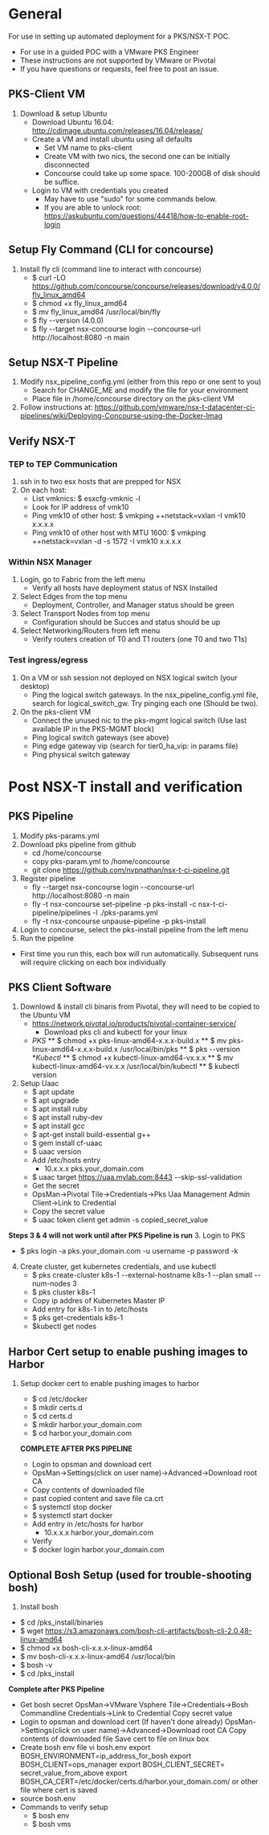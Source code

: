 # General #

For use in setting up automated deployment for a PKS/NSX-T POC.  

* For use in a guided POC with a VMware PKS Engineer
* These instructions are not supported by VMware or Pivotal
* If you have questions or requests, feel free to post an issue.

## PKS-Client VM ##

1. Download & setup Ubuntu
   * Download Ubuntu 16.04: http://cdimage.ubuntu.com/releases/16.04/release/
   * Create a VM and install ubuntu using all defaults
      * Set VM name to pks-client
      * Create VM with two nics, the second one can be initially disconnected
      * Concourse could take up some space.  100-200GB of disk should be suffice.
   * Login to VM with credentials you created
      * May have to use "sudo" for some commands below.
      * If you are able to unlock root: https://askubuntu.com/questions/44418/how-to-enable-root-login


## Setup Fly Command (CLI for concourse) ##

1. Install fly cli (command line to interact with concourse)
   * $ curl -LO https://github.com/concourse/concourse/releases/download/v4.0.0/fly_linux_amd64
   * $ chmod +x fly_linux_amd64
   * $ mv fly_linux_amd64 /usr/local/bin/fly
   * $ fly --version
       (4.0.0)
   * $ fly --target nsx-concourse login --concourse-url http://localhost:8080 -n main

## Setup NSX-T Pipeline ##
1. Modify nsx_pipeline_config.yml (either from this repo or one sent to you)
   * Search for CHANGE_ME and modify the file for your environment
   * Place file in /home/concourse directory on the pks-client VM
2. Follow instructions at: https://github.com/vmware/nsx-t-datacenter-ci-pipelines/wiki/Deploying-Concourse-using-the-Docker-Imag

## Verify NSX-T ##

### TEP to TEP Communication ###
1. ssh in to two esx hosts that are prepped for NSX
2. On each host:
   * List vmknics: $ esxcfg-vmknic -l
   * Look for IP address of vmk10
   * Ping vmk10 of other host: $ vmkping ++netstack=vxlan -I vmk10 x.x.x.x
   * Ping vmk10 of other host with MTU 1600: $ vmkping ++netstack=vxlan -d -s 1572 -I vmk10 x.x.x.x 

### Within NSX Manager ###
1. Login, go to Fabric from the left menu
   * Verify all hosts have deployment status of NSX Installed
2. Select Edges from the top menu
   * Deployment, Controller, and Manager status should be green
3. Select Transport Nodes from top menu
   * Configuration should be Succes and status should be up
4. Select Networking/Routers from left menu
   * Verify routers creation of T0 and T1 routers (one T0 and two T1s)

### Test ingress/egress ###
1. On a VM or ssh session not deployed on NSX logical switch (your desktop)
   * Ping the logical switch gateways.  In the nsx_pipeline_config.yml file, search for logical_switch_gw. Try pinging each one (Should be two).
2. On the pks-client VM
   * Connect the unused nic to the pks-mgmt logical switch (Use last available IP in the PKS-MGMT block)
   * Ping logical switch gateways (see above)
   * Ping edge gateway vip (search for tier0_ha_vip: in params file)
   * Ping physical switch gateway

# Post NSX-T install and verification #

## PKS Pipeline ##
1. Modify pks-params.yml
2. Download pks pipeline from github
    * cd /home/concourse
    * copy pks-param.yml to /home/concourse
    * git clone https://github.com/nvpnathan/nsx-t-ci-pipeline.git
3. Register pipeline
    * fly --target nsx-concourse login --concourse-url http://localhost:8080 -n main
    * fly -t nsx-concourse set-pipeline -p pks-install -c nsx-t-ci-pipeline/pipelines -l ./pks-params.yml
    * fly -t nsx-concourse unpause-pipeline -p pks-install
4. Login to concourse, select the pks-install pipeline from the left menu
5. Run the pipeline
  * First time you run this, each box will run automatically.  Subsequent runs will require clicking on each box individually


## PKS Client Software ##

1. Downlowd & install cli binaris from Pivotal, they will need to be copied to the Ubuntu VM
   * https://network.pivotal.io/products/pivotal-container-service/
     * Download pks cli and kubectl for your linux
   * _PKS_
    ** $ chmod +x pks-linux-amd64-x.x.x-build.x
    ** $ mv pks-linux-amd64-x.x.x-build.x /usr/local/bin/pks
    ** $ pks --version
   *_Kubectl_
    ** $ chmod +x kubectl-linux-amd64-vx.x.x
    ** $ mv kubectl-linux-amd64-vx.x.x /usr/local/bin/kubectl
    ** $ kubectl version
2. Setup Uaac
   * $ apt update
   * $ apt upgrade
   * $ apt install ruby
   * $ apt install ruby-dev
   * $ apt install gcc
   * $ apt-get install build-essential g++
   * $ gem install cf-uaac
   * $ uaac version
   * Add /etc/hosts entry
      * 10.x.x.x pks.your_domain.com
   * $ uaac target https://uaa.mylab.com:8443 --skip-ssl-validation
   * Get the secret 
    * OpsMan->Pivotal Tile->Credentials->Pks Uaa Management Admin Client->Link to Credential
    * Copy the secret value
   * $ uaac token client get admin -s copied_secret_value

__Steps 3 & 4 will not work until after PKS Pipeline is run__
3. Login to PKS
   * $ pks login -a pks.your_domain.com -u username -p password -k
4. Create cluster, get kubernetes credentials, and use kubectl
   * $ pks create-cluster k8s-1 --external-hostname k8s-1 --plan small --num-nodes 3
   * $ pks cluster k8s-1
   * Copy ip addres of Kubernetes Master IP
   * Add entry for k8s-1 in to /etc/hosts
   * $ pks get-credentials k8s-1
   * $kubectl get nodes

## Harbor Cert setup to enable pushing images to Harbor ##

1. Setup docker cert to enable pushing images to harbor
   * $ cd /etc/docker
   * $ mkdir certs.d
   * $ cd certs.d
   * $ mkdir harbor.your_domain.com
   * $ cd harbor.your_domain.com

   __COMPLETE AFTER PKS PIPELINE__
   * Login to opsman and download cert
    * OpsMan->Settings(click on user name)->Advanced->Download root CA
    * Copy contents of downloaded file
    * past copied content and save file ca.crt
   * $ systemctl stop docker
   * $ systemctl start docker
   * Add entry in /etc/hosts for harbor
      * 10.x.x.x harbor.your_domain.com
   * Verify
    * $ docker login harbor.your_domain.com

## Optional Bosh Setup (used for trouble-shooting bosh) ##

1. Install bosh
  * $ cd /pks_install/binaries
  * $ wget https://s3.amazonaws.com/bosh-cli-artifacts/bosh-cli-2.0.48-linux-amd64
  * $ chmod +x bosh-cli-x.x.x-linux-amd64
  * $ mv bosh-cli-x.x.x-linux-amd64 /usr/local/bin
  * $ bosh -v
  * $ cd /pks_install

  __Complete after PKS Pipeline__
  * Get bosh secret
    OpsMan->VMware Vsphere Tile->Credentials->Bosh Commandline Credentials->Link to Credential
    Copy secret value
  * Login to opsman and download cert (If haven't done already)
    OpsMan->Settings(click on user name)->Advanced->Download root CA
    Copy contents of downloaded file
    Save cert to file on linux box
  * Create bosh env file
    vi bosh.env
      export BOSH_ENVIRONMENT=ip_address_for_bosh
      export BOSH_CLIENT=ops_manager
      export BOSH_CLIENT_SECRET= secret_value_from_above
      export BOSH_CA_CERT=/etc/docker/certs.d/harbor.your_domain.com/ or other file where cert is saved
  * source bosh.env
  * Commands to verify setup
     * $ bosh env
     * $ bosh vms

